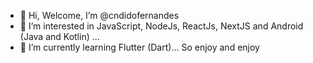 - 👋 Hi, Welcome, I’m @cndidofernandes
- 👀 I’m interested in JavaScript, NodeJs, ReactJs, NextJS and Android (Java and Kotlin)  ...
- 🌱 I’m currently learning Flutter (Dart)...
So enjoy and enjoy


